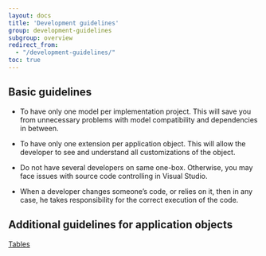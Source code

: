 ```yaml
---
layout: docs
title: 'Development guidelines'
group: development-guidelines
subgroup: overview
redirect_from:
  - "/development-guidelines/"
toc: true
---
```


## Basic guidelines

- To have only one model per implementation project. This will save you from unnecessary problems with model compatibility and dependencies in between.

- To have only one extension per application object. This will allow the developer to see and understand all customizations of the object.

- Do not have several developers on same one-box. Otherwise, you may face issues with source code controlling in Visual Studio.

- When a developer changes someone’s code, or relies on it, then in any case, he takes responsibility for the correct execution of the code.


## Additional guidelines for application objects

[Tables](/development-guidelines/tables)
